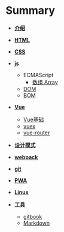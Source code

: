 # Summary

* [**介绍**](README.md)

* [**HTML**](html/index.md)

* [**CSS**](css/index.md)

* [**js**](js/index.md)
  * ECMAScript
    * [数组 Array](js/ecmascript/array.md)
  * [DOM]()
  * [BOM]()

* [**Vue**](vue/index.md)
  * [Vue基础](vue/basic/index.md)
  * [vuex](vue/vuex/index.md)
  * [vue-router](vue/vue-router/index.md)

* [**设计模式**](design-pattern/index.md)

* [**webpack**](webpack/index.md)

* [**git**](git/index.md)

* [**PWA**](pwa/index.md)

* [**Linux**](linux/index.md)

* **工具**
  * [gitbook](tools/gitbook/index.md)
  * [Markdown](tools/markdown/index.md)